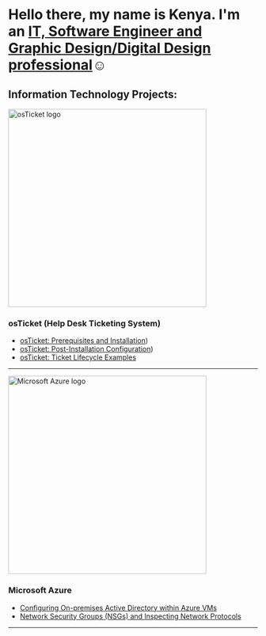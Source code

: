 <h1>Hello there, my name is Kenya. I'm an <a href="https://linkedin.com/in/Kenya-seifert"> IT, Software Engineer and Graphic Design/Digital Design professional</a>☺</h1>

<h2> Information Technology Projects:</h2>

<p><img src="https://i.imgur.com/pNqV4p8.png" width="400" alt="osTicket logo"/></p>


 <b><h3>osTicket (Help Desk Ticketing System)</h3></b>
  - [osTicket: Prerequisites and Installation](https://github.com/KenyaSeifert/osTicket-Prerequisites))
  - [osTicket: Post-Installation Configuration](https://github.com/KenyaSeifert/Post-Installation))
  - [osTicket: Ticket Lifecycle Examples](https://github.com/KenyaSeifert/Ticket-Lifecycle)
<hr>

<p><img src="https://i.imgur.com/56uIg0M.png" width="400" alt="Microsoft Azure logo"/></p>

 <b><h3>Microsoft Azure</h3></b>
  - [Configuring On-premises Active Directory within Azure VMs](https://github.com/joshmadakorcc/configure-ad)
  - [Network Security Groups (NSGs) and Inspecting Network Protocols](https://github.com/joshmadakorcc/azure-network-protocols)
<hr>
